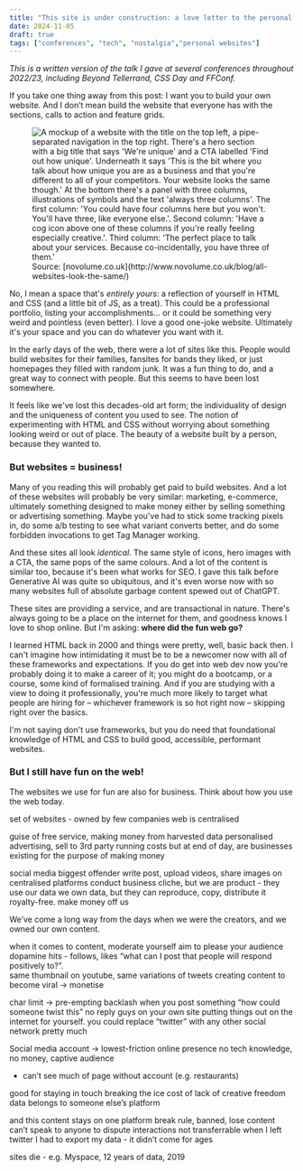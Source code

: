 ```yaml
---
title: "This site is under construction: a love letter to the personal website"
date: 2024-11-05
draft: true
tags: ["conferences", "tech", "nostalgia","personal websites"]
---
```


*This is a written version of the talk I gave at several conferences throughout 2022/23, including Beyond Tellerrand, CSS Day and FFConf.*

If you take one thing away from this post: I want you to build your own website. And I don’t mean build the website that everyone has with the sections, calls to action and feature grids. 

<figure>
<img src="/img/blog/personal-website-post/clone-website.png" alt="A mockup of a website with the title on the top left, a pipe-separated navigation in the top right. There's a hero section with a big title that says 'We're unique' and a CTA labelled 'Find out how unique'. Underneath it says 'This is the bit where you talk about how unique you are as a business and that you're different to all of your competitors.
Your website looks the same though.' At the bottom there's a panel with three columns, illustrations of symbols and the text 'always three columns'. The first column: 'You could have four columns here but you won't. You'll have three, like everyone else.'. Second column: 'Have a cog icon above one of these columns if you're really feeling especially creative.'. Third column: 'The perfect place to talk about your services. Because co-incidentally, you have three of them.'">
<figcaption>Source: [novolume.co.uk](http://www.novolume.co.uk/blog/all-websites-look-the-same/)</figcaption>
</figure>

No, I mean a space that's *entirely yours*: a reflection of yourself in HTML and CSS (and a little bit of JS, as a treat). This could be a professional portfolio, listing your accomplishments... or it could be something very weird and pointless (even better). I love a good one-joke website. Ultimately it's your space and you can do whatever you want with it.

In the early days of the web, there were a lot of sites like this. People would build websites for their families, fansites for bands they liked, or just homepages they filled with random junk. It was a fun thing to do, and a great way to connect with people. But this seems to have been lost somewhere.

It feels like we've lost this decades-old art form; the individuality of design and the uniqueness of content you used to see. The notion of experimenting with HTML and CSS without worrying about something looking weird or out of place. The beauty of a website built by a person, because they wanted to.

### But websites = business!

Many of you reading this will probably get paid to build websites. And a lot of these websites will probably be very similar: marketing, e-commerce, ultimately something designed to make money either by selling something or advertising something. Maybe you've had to stick some tracking pixels in, do some a/b testing to see what variant converts better, and do some forbidden invocations to get Tag Manager working. 

And these sites all look *identical*. The same style of icons, hero images with a CTA, the same pops of the same colours. And a lot of the content is similar too, because it's been  what works for SEO. I gave this talk before Generative AI was quite so ubiquitous, and it's even worse now with so many websites full of absolute garbage content spewed out of ChatGPT. 

These sites are providing a service, and are transactional in nature. There's always going to be a place on the internet for them, and goodness knows I love to shop online. But I'm asking: **where did the fun web go?**

I learned HTML back in 2000 and things were pretty, well, basic back then. I can't imagine how intimidating it must be to be a newcomer now with all of these frameworks and expectations. If you do get into web dev now you're probably doing it to make a career of it; you might do a bootcamp, or a course, some kind of formalised training. And if you are studying with a view to doing it professionally, you're much more likely to target what people are hiring for &ndash; whichever framework is so hot right now &ndash; skipping right over the basics.

I'm not saying don't use frameworks, but you do need that foundational knowledge of HTML and CSS to build good, accessible, performant websites. 

### But I still have fun on the web!

The websites we use for fun are also for business. Think about how you use the web today.

set of websites - owned by few companies
web is centralised 

guise of free service, making money from harvested data
personalised advertising, sell to 3rd party
running costs but at end of day, are businesses
existing for the purpose of making money

social media biggest offender
write post, upload videos, share images on centralised platforms
conduct business
cliche, but we are product - they use our data 
we own data, but they can reproduce, copy, distribute it royalty-free.
make money off us

We’ve come a long way from the days when we were the creators, and we owned our own content.

when it comes to content, moderate yourself
aim to please your audience
dopamine hits - follows, likes 
“what can I post that people will respond positively to?”.  
same thumbnail on youtube, same variations of tweets
creating content to become viral -> monetise



char limit -> pre-empting backlash when you post something
“how could someone twist this”
no reply guys on your own site
putting things out on the internet for yourself.
you could replace “twitter” with any other social network pretty much

Social media account -> lowest-friction online presence
no tech knowledge, no money, captive audience
- can’t see much of page without account (e.g. restaurants)

good for staying in touch
breaking the ice
cost of lack of creative freedom
data belongs to someone else’s platform

and this content stays on one platform
break rule, banned, lose content
can’t speak to anyone to dispute
interactions not transferrable
when I left twitter I had to export my data - it didn’t come for ages

sites die - e.g. Myspace, 12 years of data, 2019


